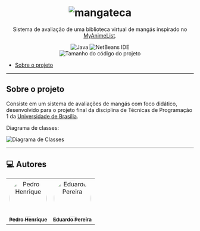 <h1 align="center">
  <img alt="mangateca" src="https://github.com/user-attachments/assets/21ed9fdb-fef2-48fc-866c-74036d6165cf"/>
</h1>
<p align="center">Sistema de avaliação de uma biblioteca virtual de mangás inspirado no <a href='https://myanimelist.net/' target='_blank'>MyAnimeList</a>.</p>

<div align="center">
  <img alt="Java" src="https://img.shields.io/badge/java-%23ED8B00.svg?style=for-the-badge&logo=java&logoColor=white"/>
  <img alt="NetBeans IDE" src="https://img.shields.io/badge/NetBeansIDE-1B6AC6.svg?style=for-the-badge&logo=apache-netbeans-ide&logoColor=white"/>
</div>
<div align="center">
    <img alt="Tamanho do código do projeto" src="https://img.shields.io/github/languages/code-size/pedrosilv1514/MangaTeca" />
</div>

<ul>
  <li><a href="#-sobre-o-projeto">Sobre o projeto</a></li>
</ul>

---

<h2>Sobre o projeto</h2>

<p>Consiste em um sistema de avaliações de mangás com foco didático, desenvolvido para o projeto final da disciplina de Técnicas de Programação 1 da <a href="https://www.unb.br" target="_blank">Universidade de Brasília</a>.</p>

<p>Diagrama de classes:</p>
<img alt="Diagrama de Classes" src="https://github.com/user-attachments/assets/9008fa46-2a33-4389-82f0-fee3e3f91d7b"/>


---

<h2>💻 Autores</h2>

<table>
  <tr>
    <td align="center"><a href="https://github.com/pedrosilv1514" target="_blank"><img style="border-radius: 50%;" src="https://github.com/pedrosilv1514.png" width="100px;" alt="Pedro Henrique"/><br /><sub><b>Pedro Henrique</b></sub></a><br/></td>
    <td align="center"><a href="https://github.com/Edux1000" target="_blank"><img style="border-radius: 50%;" src="https://github.com/Edux1000.png" width="100px;" alt="Eduardo Pereira"/><br /><sub><b>Eduardo Pereira</b></sub></a><br/></td>
</table>
